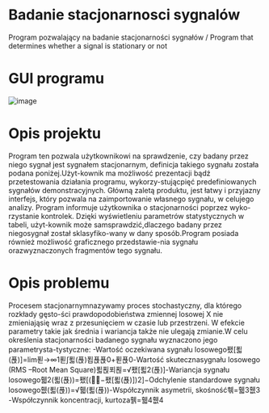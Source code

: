 # Badanie stacjonarnosci sygnalów
Program pozwalający na badanie stacjonarności sygnałów / Program that determines whether a signal is stationary or not

# GUI programu
![image](https://user-images.githubusercontent.com/37414943/59108129-82f95e80-893a-11e9-8f91-51b55c90281b.png)

# Opis projektu
Program ten pozwala użytkownikowi na sprawdzenie, czy badany przez niego sygnał jest sygnałem stacjonarnym, definicja takiego sygnału została podana poniżej.Użyt-kownik ma możliwość prezentacji bądź przetestowania działania programu, wykorzy-stującpięć predefiniowanych sygnałów demonstracyjnych. Główną zaletą produktu, jest łatwy i przyjazny interfejs, który pozwala na zaimportowanie własnego sygnału, w celujego analizy. Program informuje użytkownika o stacjonarności poprzez wyko-rzystanie kontrolek. Dzięki wyświetleniu parametrów statystycznych w tabeli, użyt-kownik może samsprawdzić,dlaczego badany przez niegosygnał został sklasyfiko-wany w dany sposób.Program posiada również możliwość graficznego przedstawie-nia sygnału orazwyznaczonych fragmentów tego sygnału.

# Opis problemu
Procesem stacjonarnymnazywamy proces stochastyczny, dla którego rozkłady gęsto-ści prawdopodobieństwa zmiennej losowej X nie zmieniająsię wraz z przesunięciem w czasie lub przestrzeni. W efekcie parametry takie jak średnia i wariancja także nie ulegają zmianie.W celu określenia stacjonarności badanego sygnału wyznaczono jego parametrysta-tystyczne: -Wartość oczekiwana sygnału losowego퐸[푋(푡)]=lim푇→∞1푇∫푋(푡)푑푡푡0+푇푡0-Wartość skutecznasygnału losowego (RMS –Root Mean Square)푋푅푀푆=√퐸[푋2(푡)]-Wariancja sygnału losowego휇2(푋(푡))=퐸[(푋̅−퐸[푋(푡)])2]−Odchylenie standardowe sygnału losowego휎(푋(푡))=√휇(푋(푡))-Współczynnik asymetrii, skośność훾=휇3휎3
-Współczynnik koncentracji, kurtoza휅=휇4휎4
